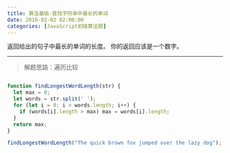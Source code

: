 ```yaml
---
title: 算法基础-查找字符串中最长的单词
date: 2016-02-02 02:00:00
categories: [JavaScript初级算法题]
---
```


返回给出的句子中最长的单词的长度。
你的返回应该是一个数字。

---

> 解题思路：遍历比较


```js

function findLongestWordLength(str) {
  let max = 0;
  let words = str.split(' ');
  for (let i = 0; i < words.length; i++) {
    if (words[i].length > max) max = words[i].length;
  }
  return max;
}

findLongestWordLength("The quick brown fox jumped over the lazy dog");

```
